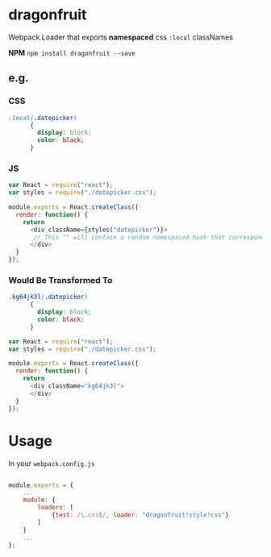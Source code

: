 # dragonfruit
Webpack Loader that exports __namespaced__ css `:local` classNames

__NPM__ `npm install dragonfruit --save`

## e.g.

### CSS

```css
:local(.datepicker)
      {
        display: block;
        color: black;
      }
```
### JS

```javascript
var React = require("react");
var styles = require("./datepicker.css");

module.exports = React.createClass({
  render: function() {
    return 
      <div className={styles("datepicker")}>
       // This ^^ will contain a random namespaced hash that corresponds with the css class ":local(.datepicker)"
      </div>
  }
});
```

### __Would Be Transformed To__

```css
.kg64jk3l(.datepicker)
      {
        display: block;
        color: black;
      }
```

```javascript
var React = require("react");
var styles = require("./datepicker.css");

module.exports = React.createClass({
  render: function() {
    return 
      <div className="kg64jk3l">
      </div>
  }
});
```
# Usage

In your `webpack.config.js`

```javascript

module.exports = {
    ...
    module: {
        loaders: [
            {test: /\.css$/, loader: "dragonfruit!style!css"}
        ]
    }
    ...
};

```
